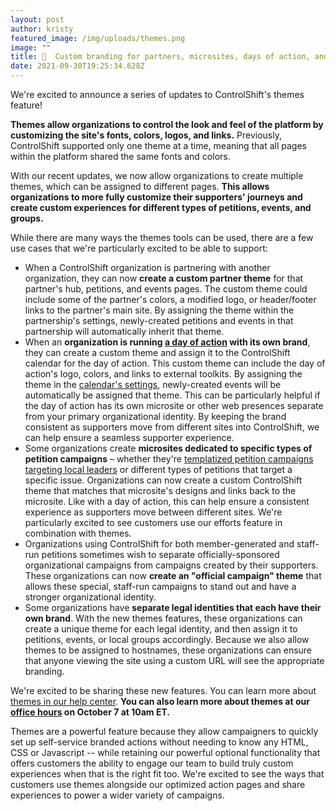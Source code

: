 ```yaml
---
layout: post
author: kristy
featured_image: /img/uploads/themes.png
image: ""
title: 🎨  Custom branding for partners, microsites, days of action, and more!
date: 2021-09-30T19:25:34.628Z
---
```

We're excited to announce a series of updates to ControlShift's themes feature!

**Themes allow organizations to control the look and feel of the platform by customizing the site's fonts, colors, logos, and links.** Previously, ControlShift supported only one theme at a time, meaning that all pages within the platform shared the same fonts and colors.

With our recent updates, we now allow organizations to create multiple themes, which can be assigned to different pages. **This allows organizations to more fully customize their supporters' journeys and create custom experiences for different types of petitions, events, and groups.**


While there are many ways the themes tools can be used, there are a few use cases that we're particularly excited to be able to support: 

* When a ControlShift organization is partnering with another organization, they can now **create a custom partner theme** for that partner's hub, petitions, and events pages. The custom theme could include some of the partner's colors, a modified logo, or header/footer links to the partner's main site. By assigning the theme within the partnership's settings, newly-created petitions and events in that partnership will automatically inherit that theme.
* When an **organization is running [a day of action](https://www.controlshiftlabs.com/feature/events/) with its own brand**, they can  create a custom theme and assign it to the ControlShift calendar for the day of action. This custom theme can include the day of action's logo, colors, and links to external toolkits. By assigning the theme in the [calendar's settings](https://www.controlshiftlabs.com/feature/events/), newly-created events will be automatically be assigned that theme. This can be particularly helpful if the day of action has its own microsite or other web presences separate from your primary organizational identity. By keeping the brand consistent as supporters move from different sites into ControlShift, we can help ensure a seamless supporter experience.
* Some organizations create **microsites dedicated to specific types of petition campaigns** – whether they're [templatized petition campaigns targeting local leaders](https://www.controlshiftlabs.com/feature/campaigns/efforts/) or different types of petitions that target a  specific issue. Organizations can now create a custom ControlShift theme that matches that microsite's designs and links back to the microsite. Like with a day of action, this can help ensure a consistent experience as supporters move between different sites. We're particularly excited to see customers use our efforts feature in combination with themes. 
* Organizations using ControlShift for both member-generated and staff-run petitions sometimes wish to separate officially-sponsored organizational campaigns from campaigns created by their supporters. These organizations can now **create an "official campaign" theme** that allows these special, staff-run campaigns to stand out and have a stronger organizational identity. 
* Some organizations have **separate legal identities that each have their own brand**. With the new themes features, these organizations can create a unique theme for each legal identity, and then assign it to petitions, events, or local groups accordingly. Because we also allow themes to be assigned to hostnames, these organizations can ensure that anyone viewing the site using a custom URL will see the appropriate branding.

We're excited to be sharing these new features. You can learn more about [themes in our help center](https://support.controlshiftlabs.com/hc/en-us/articles/4406443720847-Customizing-Your-Site-With-Themes). **You can also learn more about themes at our [office hours](https://team.controlshift.app/events/controlshift-office-hours-themes) on October 7 at 10am ET.**

Themes are a powerful feature because they allow campaigners to quickly set up self-service branded actions without needing to know any HTML, CSS or Javascript -- while retaining our powerful optional functionality that offers customers the ability to engage our team to build truly custom experiences when that is the right fit too. We're excited to see the ways that customers use themes alongside our optimized action pages and share experiences to power a wider variety of campaigns.